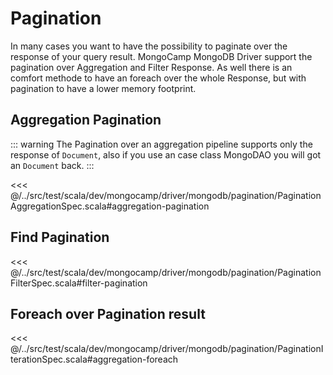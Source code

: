 # Pagination

In many cases you want to have the possibility to paginate over the response of your query result. MongoCamp MongoDB Driver support the pagination over Aggregation and Filter Response. As well there is an comfort methode to have an foreach over the whole Response, but with pagination to have a lower memory footprint.  

## Aggregation Pagination

::: warning
The Pagination over an aggregation pipeline supports only the response of `Document`, also if you use an case class MongoDAO you will got an `Document` back. 
:::
 
<<< @/../src/test/scala/dev/mongocamp/driver/mongodb/pagination/PaginationAggregationSpec.scala#aggregation-pagination

## Find Pagination

<<< @/../src/test/scala/dev/mongocamp/driver/mongodb/pagination/PaginationFilterSpec.scala#filter-pagination

## Foreach over Pagination result

<<< @/../src/test/scala/dev/mongocamp/driver/mongodb/pagination/PaginationIterationSpec.scala#aggregation-foreach
